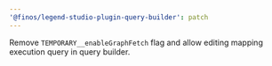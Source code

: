 ```yaml
---
'@finos/legend-studio-plugin-query-builder': patch
---
```


Remove `TEMPORARY__enableGraphFetch` flag and allow editing mapping execution query in query builder.
